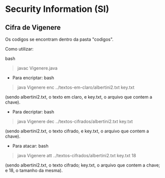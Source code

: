 # Security Information (SI)

## Cifra de Vigenere


Os codigos se encontram dentro da pasta "codigos".

Como utilizar:

bash
> javac Vigenere.java



- Para encriptar:
bash
> java Vigenere enc ../textos-em-claro/albertini2.txt key.txt

(sendo albertini2.txt, o texto em claro, e key.txt, o arquivo que contem a chave).


- Para decriptar: 
bash
> java Vigenere dec ../textos-cifrados/albertini2.txt key.txt

(sendo albertini2.txt, o texto cifrado, e key.txt, o arquivo que contem a chave).


- Para atacar:
bash
> java Vigenere att ../textos-cifrados/albertini2.txt key.txt 18

(sendo albertini2.txt, o texto cifrado; key.txt, o arquivo que contem a chave; e 18, o tamanho da mesma).


